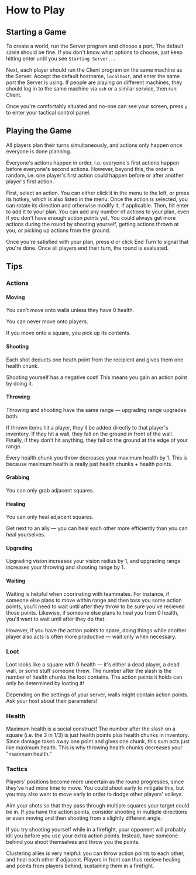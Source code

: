 # How to Play

## Starting a Game

To create a world, run the Server program and choose a port. The default `42069` should be fine. If you don't know what options to choose, just keep hitting enter until you see `Starting Server...`

Next, each player should run the Client program on the same machine as the Server. Accept the default hostname, `localhost`, and enter the same port the Server is using. If people are playing on different machines, they should log in to the same machine via `ssh` or a similar service, then run Client.

Once you're comfortably situated and no-one can see your screen, press `y` to enter your tactical control panel.

## Playing the Game

All players plan their turns simultaneously, and actions only happen once everyone is done planning.

Everyone's actions happen in order, i.e. everyone's first actions happen before everyone's second actions. However, beyond this, the order is random, i.e. one player's first action could happen before or after another player's first action.

First, select an action. You can either click it in the menu to the left, or press its hotkey, which is also listed in the menu.
Once the action is selected, you can rotate its direction and otherwise modify it, if applicable.
Then, hit enter to add it to your plan.
You can add any number of actions to your plan, even if you don't have enough action points yet. You could always get more actions during the round by shooting yourself, getting actions thrown at you, or picking up actions from the ground.

Once you're satisfied with your plan, press d or click End Turn to signal that you're done. Once all players end their turn, the round is evaluated.

## Tips

### Actions

#### Moving
You can't move onto walls unless they have 0 health.

You can never move onto players.

If you move onto a square, you pick up its contents.

#### Shooting
Each shot deducts one heath point from the recipient and gives them one health chunk.

Shooting yourself has a negative cost! This means you gain an action point by doing it. 

#### Throwing
Throwing and shooting have the same range — upgrading range upgrades both.

If thrown items hit a player, they'll be added directly to that player's inventory. If they hit a wall, they fall on the ground in front of the wall. Finally, if they don't hit anything, they fall on the ground at the edge of your range.

Every health chunk you throw decreases your maximum health by 1. This is because maximum health is really just health chunks + health points.

#### Grabbing
You can only grab adjacent squares.

#### Healing
You can only heal adjacent squares.

Get next to an ally — you can heal each other more efficiently than you can heal yourselves.

#### Upgrading
Upgrading vision increases your vision radius by 1, and upgrading range increases your throwing and shooting range by 1.

#### Waiting
Waiting is helpful when coorinating with teammates. For instance, if someone else plans to move within range and then toss you some action points, you'll need to wait until after they throw to be sure you've recieved those points. Likewise, if someone else plans to heal you from 0 health, you'll want to wait until after they do that.

However, if you have the action points to spare, doing things while another player also acts is often more productive — wait only when necessary.

### Loot
Loot looks like a square with 0 health — it's either a dead player, a dead wall, or some stuff someone threw. The number after the slash is the number of health chunks the loot contains. The action points it holds can only be determined by looting it!

Depending on the settings of your server, walls might contain action points. Ask your host about their parameters!

### Health
Maximum health is a social construct! The number after the slash on a square (i.e. the 3 in 1/3) is just health points plus health chunks in inventory. Since damage takes away one point and gives one chunk, this sum acts just like maximum health. This is why throwing health chunks decreases your "maximum health."

### Tactics
Players' positions become more uncertain as the round progresses, since they've had more time to move. You could shoot early to mitigate this, but you may also want to move early in order to dodge other players' volleys.

Aim your shots so that they pass through multiple squares your target could be in. If you have the action points, consider shooting in multiple directions or even moving and then shooting from a slightly different angle.

If you try shooting yourself while in a firefight, your opponent will probably kill you before you use your extra action points. Instead, have someone behind you shoot themselves and throw you the points.

Clustering allies is very helpful: you can throw action points to each other, and heal each other if adjacent. Players in front can thus recieve healing and points from players behind, sustaining them in a firefight.
